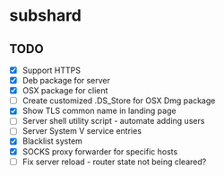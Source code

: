 # subshard


## TODO

 - [x] Support HTTPS
 - [x] Deb package for server
 - [x] OSX package for client
 - [ ] Create customized .DS_Store for OSX Dmg package
 - [x] Show TLS common name in landing page
 - [ ] Server shell utility script - automate adding users
 - [ ] Server System V service entries
 - [x] Blacklist system
 - [x] SOCKS proxy forwarder for specific hosts
 - [ ] Fix server reload - router state not being cleared?
